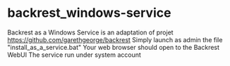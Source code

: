 # backrest_windows-service
Backrest as a Windows Service is an adaptation of projet
https://github.com/garethgeorge/backrest
Simply launch as admin the file "install_as_a_service.bat"
Your web browser should open to the Backrest WebUI
The service run under system account
